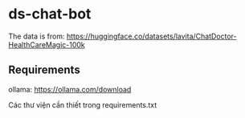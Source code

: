 # ds-chat-bot
The data is from: https://huggingface.co/datasets/lavita/ChatDoctor-HealthCareMagic-100k

## Requirements
ollama: https://ollama.com/download

Các thư viện cần thiết trong requirements.txt